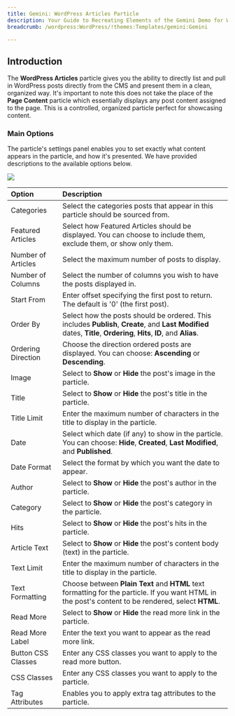 ```yaml
---
title: Gemini: WordPress Articles Particle
description: Your Guide to Recreating Elements of the Gemini Demo for WordPress
breadcrumb: /wordpress:WordPress/!themes:Templates/gemini:Gemini

---
```


## Introduction

The **WordPress Articles** particle gives you the ability to directly list and pull in WordPress posts directly from the CMS and present them in a clean, organized way. It's important to note this does not take the place of the **Page Content** particle which essentially displays any post content assigned to the page. This is a controlled, organized particle perfect for showcasing content.

### Main Options 

The particle's settings panel enables you to set exactly what content appears in the particle, and how it's presented. We have provided descriptions to the available options below.

![](assets/particle_wordpress2.jpg)

| Option             | Description                                                                                                                                                              |
| :-----             | :-----                                                                                                                                                                   |
| Categories         | Select the categories posts that appear in this particle should be sourced from.                                                                                      |
| Featured Articles  | Select how Featured Articles should be displayed. You can choose to include them, exclude them, or show only them.                                                       |
| Number of Articles | Select the maximum number of posts to display.                                                                                                                        |
| Number of Columns  | Select the number of columns you wish to have the posts displayed in.                                                                                                 |
| Start From         | Enter offset specifying the first post to return. The default is '0' (the first post).                                                                             |
| Order By           | Select how the posts should be ordered. This includes **Publish**, **Create**, and **Last Modified** dates, **Title**, **Ordering**, **Hits**, **ID**, and **Alias**. |
| Ordering Direction | Choose the direction ordered posts are displayed. You can choose: **Ascending** or **Descending**.                                                                    |
| Image              | Select to **Show** or **Hide** the post's image in the particle.                                                                                                      |
| Title              | Select to **Show** or **Hide** the post's title in the particle.                                                                                                      |
| Title Limit        | Enter the maximum number of characters in the title to display in the particle.                                                                                          |
| Date               | Select which date (if any) to show in the particle. You can choose: **Hide**, **Created**, **Last Modified**, and **Published**.                                         |
| Date Format        | Select the format by which you want the date to appear.                                                                                                                  |
| Author             | Select to **Show** or **Hide** the post's author in the particle.                                                                                                     |
| Category           | Select to **Show** or **Hide** the post's category in the particle.                                                                                                   |
| Hits               | Select to **Show** or **Hide** the post's hits in the particle.                                                                                                       |
| Article Text       | Select to **Show** or **Hide** the post's content body (text) in the particle.                                                                                        |
| Text Limit         | Enter the maximum number of characters in the title to display in the particle.                                                                                          |
| Text Formatting    | Choose between **Plain Text** and **HTML** text formatting for the particle. If you want HTML in the post's content to be rendered, select **HTML**.                  |
| Read More          | Select to **Show** or **Hide** the read more link in the particle.                                                                                                       |
| Read More Label    | Enter the text you want to appear as the read more link.                                                                                                                 |
| Button CSS Classes | Enter any CSS classes you want to apply to the read more button.                                                                                                         |
| CSS Classes        | Enter any CSS classes you want to apply to the particle.                                                                                                                 |
| Tag Attributes     | Enables you to apply extra tag attributes to the particle.                                                                                                               |
